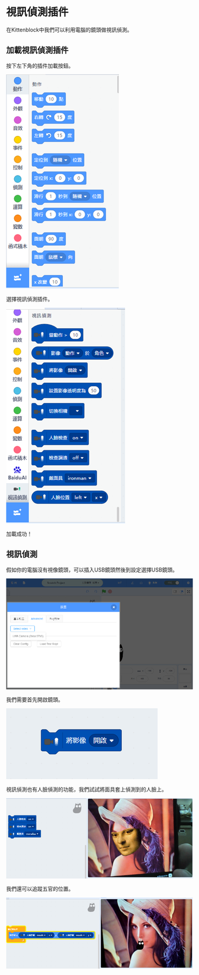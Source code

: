 # 視訊偵測插件

在Kittenblock中我們可以利用電腦的鏡頭做視訊偵測。

## 加載視訊偵測插件

按下左下角的插件加載按鈕。

![](./images/add.png)

選擇視訊偵測插件。

![](./images/cam1.png)

加載成功！

## 視訊偵測

假如你的電腦沒有視像鏡頭，可以插入USB鏡頭然後到設定選擇USB鏡頭。

![](./images/cam3.png)

我們需要首先開啟鏡頭。

![](./images/cam2.png)

視訊偵測也有人臉偵測的功能，我們試試將面具套上偵測到的人臉上。

![](./images/cam4.png)

我們還可以追蹤五官的位置。

![](./images/cam5.png)